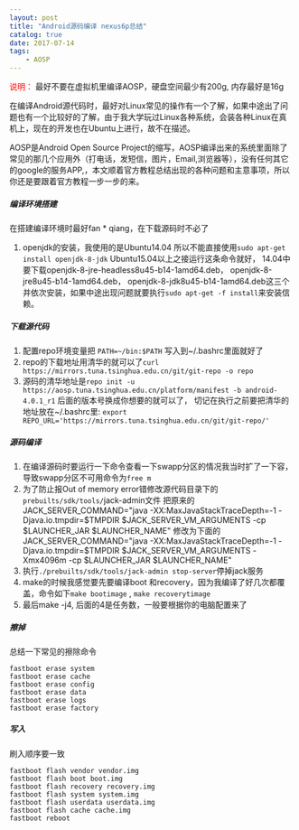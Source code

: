 ```yaml
---
layout: post
title: "Android源码编译 nexus6p总结"
catalog: true
date: 2017-07-14
tags: 
    - AOSP
---
```




<font color=red>说明：</font> 最好不要在虚拟机里编译AOSP，硬盘空间最少有200g,  内存最好是16g

在编译Android源代码时，最好对Linux常见的操作有一个了解，如果中途出了问题也有一个比较好的了解，由于我大学玩过Linux各种系统，会装各种Linux在真机上，现在的开发也在Ubuntu上进行，故不在描述。

AOSP是Android Open Source Project的缩写，AOSP编译出来的系统里面除了常见的那几个应用外（打电话，发短信，图片，Email,浏览器等），没有任何其它的google的服务APP,，本文顺着官方教程总结出现的各种问题和主意事项，所以你还是要跟着官方教程一步一步的来。<!--more-->

##### 编译环境搭建

在搭建编译环境时最好fan * qiang，在下载源码时不必了

1. openjdk的安装，我使用的是Ubuntu14.04 所以不能直接使用`sudo apt-get install openjdk-8-jdk` Ubuntu15.04以上之接运行这条命令就好， 14.04中要下载openjdk-8-jre-headless8u45-b14-1amd64.deb， openjdk-8-jre8u45-b14-1amd64.deb， openjdk-8-jdk8u45-b14-1amd64.deb这三个并依次安装，如果中途出现问题就要执行`sudo apt-get -f install`来安装信赖。

##### 下载源代码

1. 配置repo环境变量把 `PATH=~/bin:$PATH` 写入到~/.bashrc里面就好了
2. repo的下载地址用清华的就可以了`curl https://mirrors.tuna.tsinghua.edu.cn/git/git-repo -o repo`
3. 源码的清华地址是`repo init -u https://aosp.tuna.tsinghua.edu.cn/platform/manifest -b android-4.0.1_r1` 后面的版本号换成你想要的就可以了， 切记在执行之前要把清华的地址放在~/.bashrc里: `export REPO_URL='https://mirrors.tuna.tsinghua.edu.cn/git/git-repo/'` 

##### 源码编译

1. 在编译源码时要运行一下命令查看一下swapp分区的情况我当时扩了一下容，导致swapp分区不可用命令为`free m `
2. 为了防止报Out of memory error错修改源代码目录下的`prebuilts/sdk/tools/`jack-admin文件 把原来的JACK_SERVER_COMMAND="java -XX:MaxJavaStackTraceDepth=-1 -Djava.io.tmpdir=$TMPDIR $JACK_SERVER_VM_ARGUMENTS -cp $LAUNCHER_JAR $LAUNCHER_NAME" 修改为下面的JACK_SERVER_COMMAND="java -XX:MaxJavaStackTraceDepth=-1 -Djava.io.tmpdir=$TMPDIR $JACK_SERVER_VM_ARGUMENTS -Xmx4096m -cp $LAUNCHER_JAR $LAUNCHER_NAME"
3. 执行`./prebuilts/sdk/tools/jack-admin stop-server`停掉jack服务
4. make的时候我感觉要先要编译boot 和recovery，因为我编译了好几次都覆盖，命令如下`make bootimage` , `make recoverytimage`
5. 最后make -j4, 后面的4是任务数，一般要根据你的电脑配置来了

##### 擦掉

总结一下常见的擦除命令

```shell
fastboot erase system
fastboot erase cache
fastboot erase config
fastboot erase data
fastboot erase logs
fastboot erase factory
```

##### 写入

刷入顺序要一致

```shell
fastboot flash vendor vendor.img
fastboot flash boot boot.img
fastboot flash recovery recovery.img
fastboot flash system system.img
fastboot flash userdata userdata.img
fastboot flash cache cache.img
fastboot reboot
```

